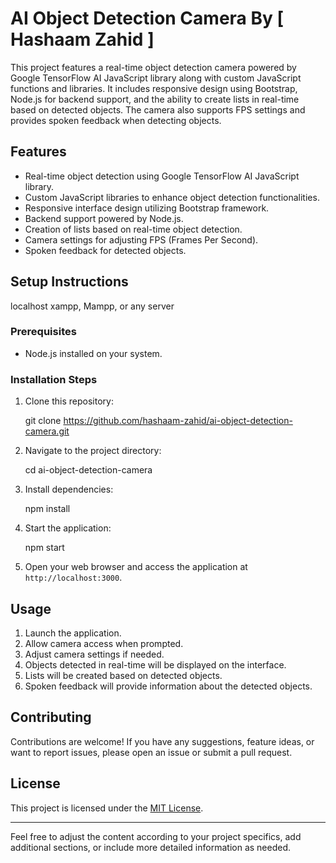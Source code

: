 # AI Object Detection Camera By [ Hashaam Zahid ]

This project features a real-time object detection camera powered by Google TensorFlow AI JavaScript library along with custom JavaScript functions and libraries. It includes responsive design using Bootstrap, Node.js for backend support, and the ability to create lists in real-time based on detected objects. The camera also supports FPS settings and provides spoken feedback when detecting objects.

## Features

- Real-time object detection using Google TensorFlow AI JavaScript library.
- Custom JavaScript libraries to enhance object detection functionalities.
- Responsive interface design utilizing Bootstrap framework.
- Backend support powered by Node.js.
- Creation of lists based on real-time object detection.
- Camera settings for adjusting FPS (Frames Per Second).
- Spoken feedback for detected objects.

## Setup Instructions

localhost xampp, Mampp, or any server

### Prerequisites

- Node.js installed on your system.

### Installation Steps

1. Clone this repository:

 
    git clone https://github.com/hashaam-zahid/ai-object-detection-camera.git


2. Navigate to the project directory:

 
    cd ai-object-detection-camera
  

3. Install dependencies:

 
    npm install
    

4. Start the application:

    npm start
   

5. Open your web browser and access the application at `http://localhost:3000`.

## Usage

1. Launch the application.
2. Allow camera access when prompted.
3. Adjust camera settings if needed.
4. Objects detected in real-time will be displayed on the interface.
5. Lists will be created based on detected objects.
6. Spoken feedback will provide information about the detected objects.

## Contributing

Contributions are welcome! If you have any suggestions, feature ideas, or want to report issues, please open an issue or submit a pull request.

## License

This project is licensed under the [MIT License](LICENSE).

---

Feel free to adjust the content according to your project specifics, add additional sections, or include more detailed information as needed.